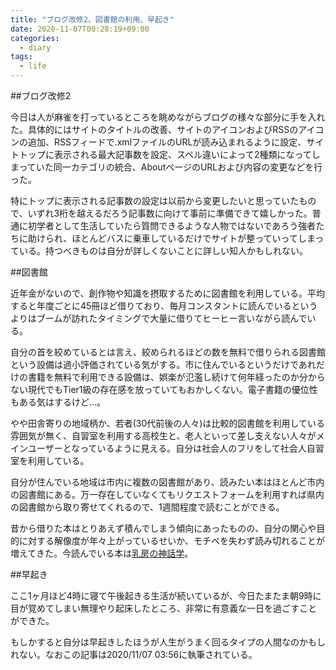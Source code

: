```yaml
---
title: "ブログ改修2、図書館の利用、早起き"
date: 2020-11-07T00:28:19+09:00
categories:
  - diary
tags:
  - life
---
```


##ブログ改修2

今日は人が麻雀を打っているところを眺めながらブログの様々な部分に手を入れた。具体的にはサイトのタイトルの改善、サイトのアイコンおよびRSSのアイコンの追加、RSSフィードで.xmlファイルのURLが読み込まれるように設定、サイトトップに表示される最大記事数を設定、スペル違いによって2種類になってしまっていた同一カテゴリの統合、AboutページのURLおよび内容の変更などを行った。

特にトップに表示される記事数の設定は以前から変更したいと思っていたもので、いずれ3桁を越えるだろう記事数に向けて事前に準備できて嬉しかった。普通に初学者として生活していたら質問できるような人物ではないであろう強者たちに助けられ、ほとんどバスに乗車しているだけでサイトが整っていってしまっている。持つべきものは自分が詳しくないことに詳しい知人かもしれない。

##図書館

近年金がないので、創作物や知識を摂取するために図書館を利用している。平均すると年度ごとに45冊ほど借りており、毎月コンスタントに読んでいるというよりはブームが訪れたタイミングで大量に借りてヒーヒー言いながら読んでいる。

自分の首を絞めているとは言え、絞められるほどの数を無料で借りられる図書館という設備は過小評価されている気がする。市に住んでいるというだけであれだけの書籍を無料で利用できる設備は、娯楽が氾濫し続けて何年経ったのか分からない現代でもTier1級の存在感を放っていてもおかしくない。電子書籍の優位性もある気はするけど…。

やや田舎寄りの地域柄か、若者(30代前後の人々)は比較的図書館を利用している雰囲気が無く、自習室を利用する高校生と、老人といって差し支えない人々がメインユーザーとなっているように見える。自分は社会人のフリをして社会人自習室を利用している。

自分が住んでいる地域は市内に複数の図書館があり、読みたい本はほとんど市内の図書館にある。万一存在していなくてもリクエストフォームを利用すれば県内の図書館から取り寄せてくれるので、1週間程度で読むことができる。

昔から借りた本はとりあえず積んでしまう傾向にあったものの、自分の関心や目的に対する解像度が年々上がっているせいか、モチベを失わず読み切れることが増えてきた。今読んでいる本は[乳房の神話学](https://www.amazon.co.jp/dp/4044001626)。

##早起き

ここ1ヶ月ほど4時に寝て午後起きる生活が続いているが、今日たまたま朝9時に目が覚めてしまい無理やり起床したところ、非常に有意義な一日を過ごすことができた。

もしかすると自分は早起きしたほうが人生がうまく回るタイプの人間なのかもしれない。なおこの記事は2020/11/07 03:56に執筆されている。

